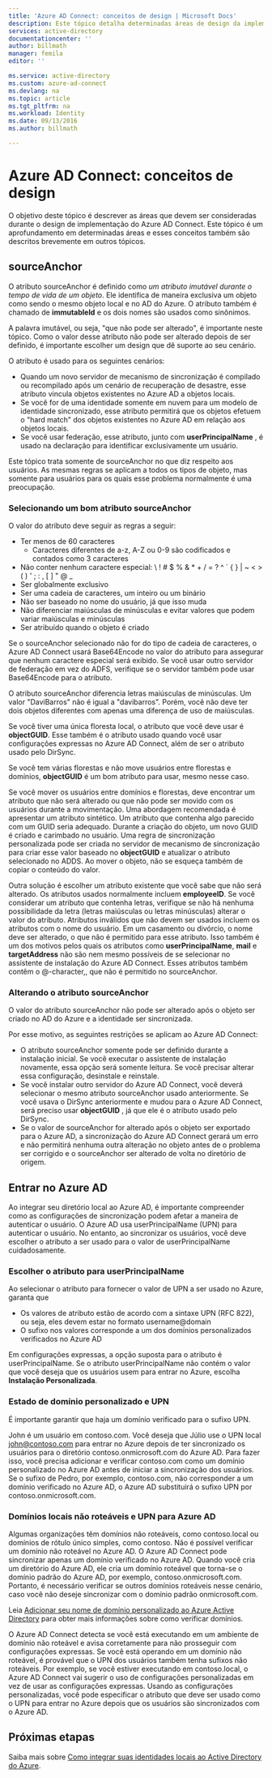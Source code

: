 ```yaml
---
title: 'Azure AD Connect: conceitos de design | Microsoft Docs'
description: Este tópico detalha determinadas áreas de design da implementação
services: active-directory
documentationcenter: ''
author: billmath
manager: femila
editor: ''

ms.service: active-directory
ms.custom: azure-ad-connect
ms.devlang: na
ms.topic: article
ms.tgt_pltfrm: na
ms.workload: Identity
ms.date: 09/13/2016
ms.author: billmath

---
```

# <a name="azure-ad-connect:-design-concepts"></a>Azure AD Connect: conceitos de design
O objetivo deste tópico é descrever as áreas que devem ser consideradas durante o design de implementação do Azure AD Connect. Este tópico é um aprofundamento em determinadas áreas e esses conceitos também são descritos brevemente em outros tópicos.

## <a name="sourceanchor"></a>sourceAnchor
O atributo sourceAnchor é definido como *um atributo imutável durante o tempo de vida de um objeto*. Ele identifica de maneira exclusiva um objeto como sendo o mesmo objeto local e no AD do Azure. O atributo também é chamado de **immutableId** e os dois nomes são usados como sinônimos.

A palavra imutável, ou seja, "que não pode ser alterado", é importante neste tópico. Como o valor desse atributo não pode ser alterado depois de ser definido, é importante escolher um design que dê suporte ao seu cenário.

O atributo é usado para os seguintes cenários:

* Quando um novo servidor de mecanismo de sincronização é compilado ou recompilado após um cenário de recuperação de desastre, esse atributo vincula objetos existentes no Azure AD a objetos locais.
* Se você for de uma identidade somente em nuvem para um modelo de identidade sincronizado, esse atributo permitirá que os objetos efetuem o "hard match" dos objetos existentes no Azure AD em relação aos objetos locais.
* Se você usar federação, esse atributo, junto com **userPrincipalName** , é usado na declaração para identificar exclusivamente um usuário.

Este tópico trata somente de sourceAnchor no que diz respeito aos usuários. As mesmas regras se aplicam a todos os tipos de objeto, mas somente para usuários para os quais esse problema normalmente é uma preocupação.

### <a name="selecting-a-good-sourceanchor-attribute"></a>Selecionando um bom atributo sourceAnchor
O valor do atributo deve seguir as regras a seguir:

* Ter menos de 60 caracteres
  * Caracteres diferentes de a-z, A-Z ou 0-9 são codificados e contados como 3 caracteres
* Não conter nenhum caractere especial: &#92; ! # $ % & * + / = ? ^ &#96; { } | ~ < > ( ) ' ; : , [ ] " @ _
* Ser globalmente exclusivo
* Ser uma cadeia de caracteres, um inteiro ou um binário
* Não ser baseado no nome do usuário, já que isso muda
* Não diferenciar maiúsculas de minúsculas e evitar valores que podem variar maiúsculas e minúsculas
* Ser atribuído quando o objeto é criado

Se o sourceAnchor selecionado não for do tipo de cadeia de caracteres, o Azure AD Connect usará Base64Encode no valor do atributo para assegurar que nenhum caractere especial será exibido. Se você usar outro servidor de federação em vez do ADFS, verifique se o servidor também pode usar Base64Encode para o atributo.

O atributo sourceAnchor diferencia letras maiúsculas de minúsculas. Um valor "DaviBarros" não é igual a "davibarros". Porém, você não deve ter dois objetos diferentes com apenas uma diferença de uso de maiúsculas.

Se você tiver uma única floresta local, o atributo que você deve usar é **objectGUID**. Esse também é o atributo usado quando você usar configurações expressas no Azure AD Connect, além de ser o atributo usado pelo DirSync.

Se você tem várias florestas e não move usuários entre florestas e domínios, **objectGUID** é um bom atributo para usar, mesmo nesse caso.

Se você mover os usuários entre domínios e florestas, deve encontrar um atributo que não será alterado ou que não pode ser movido com os usuários durante a movimentação. Uma abordagem recomendada é apresentar um atributo sintético. Um atributo que contenha algo parecido com um GUID seria adequado. Durante a criação do objeto, um novo GUID é criado e carimbado no usuário. Uma regra de sincronização personalizada pode ser criada no servidor de mecanismo de sincronização para criar esse valor baseado no **objectGUID** e atualizar o atributo selecionado no ADDS. Ao mover o objeto, não se esqueça também de copiar o conteúdo do valor.

Outra solução é escolher um atributo existente que você sabe que não será alterado. Os atributos usados normalmente incluem **employeeID**. Se você considerar um atributo que contenha letras, verifique se não há nenhuma possibilidade da letra (letras maiúsculas ou letras minúsculas) alterar o valor do atributo. Atributos inválidos que não devem ser usados incluem os atributos com o nome do usuário. Em um casamento ou divórcio, o nome deve ser alterado, o que não é permitido para esse atributo. Isso também é um dos motivos pelos quais os atributos como **userPrincipalName**, **mail** e **targetAddress** não são nem mesmo possíveis de se selecionar no assistente de instalação do Azure AD Connect. Esses atributos também contêm o @-character,, que não é permitido no sourceAnchor.

### <a name="changing-the-sourceanchor-attribute"></a>Alterando o atributo sourceAnchor
O valor do atributo sourceAnchor não pode ser alterado após o objeto ser criado no AD do Azure e a identidade ser sincronizada.

Por esse motivo, as seguintes restrições se aplicam ao Azure AD Connect:

* O atributo sourceAnchor somente pode ser definido durante a instalação inicial. Se você executar o assistente de instalação novamente, essa opção será somente leitura. Se você precisar alterar essa configuração, desinstale e reinstale.
* Se você instalar outro servidor do Azure AD Connect, você deverá selecionar o mesmo atributo sourceAnchor usado anteriormente. Se você usava o DirSync anteriormente e mudou para o Azure AD Connect, será preciso usar **objectGUID** , já que ele é o atributo usado pelo DirSync.
* Se o valor de sourceAnchor for alterado após o objeto ser exportado para o Azure AD, a sincronização do Azure AD Connect gerará um erro e não permitirá nenhuma outra alteração no objeto antes de o problema ser corrigido e o sourceAnchor ser alterado de volta no diretório de origem.

## <a name="azure-ad-sign-in"></a>Entrar no Azure AD
Ao integrar seu diretório local ao Azure AD, é importante compreender como as configurações de sincronização podem afetar a maneira de autenticar o usuário. O Azure AD usa userPrincipalName (UPN) para autenticar o usuário. No entanto, ao sincronizar os usuários, você deve escolher o atributo a ser usado para o valor de userPrincipalName cuidadosamente.

### <a name="choosing-the-attribute-for-userprincipalname"></a>Escolher o atributo para userPrincipalName
Ao selecionar o atributo para fornecer o valor de UPN a ser usado no Azure, garanta que

* Os valores de atributo estão de acordo com a sintaxe UPN (RFC 822), ou seja, eles devem estar no formato username@domain
* O sufixo nos valores corresponde a um dos domínios personalizados verificados no Azure AD

Em configurações expressas, a opção suposta para o atributo é userPrincipalName. Se o atributo userPrincipalName não contém o valor que você deseja que os usuários usem para entrar no Azure, escolha **Instalação Personalizada**.

### <a name="custom-domain-state-and-upn"></a>Estado de domínio personalizado e UPN
É importante garantir que haja um domínio verificado para o sufixo UPN.

John é um usuário em contoso.com. Você deseja que Júlio use o UPN local john@contoso.com para entrar no Azure depois de ter sincronizado os usuários para o diretório contoso.onmicrosoft.com do Azure AD. Para fazer isso, você precisa adicionar e verificar contoso.com como um domínio personalizado no Azure AD antes de iniciar a sincronização dos usuários. Se o sufixo de Pedro, por exemplo, contoso.com, não corresponder a um domínio verificado no Azure AD, o Azure AD substituirá o sufixo UPN por contoso.onmicrosoft.com.

### <a name="non-routable-on-premises-domains-and-upn-for-azure-ad"></a>Domínios locais não roteáveis e UPN para Azure AD
Algumas organizações têm domínios não roteáveis, como contoso.local ou domínios de rótulo único simples, como contoso. Não é possível verificar um domínio não roteável no Azure AD. O Azure AD Connect pode sincronizar apenas um domínio verificado no Azure AD. Quando você cria um diretório do Azure AD, ele cria um domínio roteável que torna-se o domínio padrão do Azure AD, por exemplo, contoso.onmicrosoft.com. Portanto, é necessário verificar se outros domínios roteáveis nesse cenário, caso você não deseje sincronizar com o domínio padrão onmicrosoft.com.

Leia [Adicionar seu nome de domínio personalizado ao Azure Active Directory](active-directory-add-domain.md) para obter mais informações sobre como verificar domínios.

O Azure AD Connect detecta se você está executando em um ambiente de domínio não roteável e avisa corretamente para não prosseguir com configurações expressas. Se você está operando em um domínio não roteável, é provável que o UPN dos usuários também tenha sufixos não roteáveis. Por exemplo, se você estiver executando em contoso.local, o Azure AD Connect vai sugerir o uso de configurações personalizadas em vez de usar as configurações expressas. Usando as configurações personalizadas, você pode especificar o atributo que deve ser usado como o UPN para entrar no Azure depois que os usuários são sincronizados com o Azure AD.

## <a name="next-steps"></a>Próximas etapas
Saiba mais sobre [Como integrar suas identidades locais ao Active Directory do Azure](active-directory-aadconnect.md).

<!--HONumber=Oct16_HO2-->


